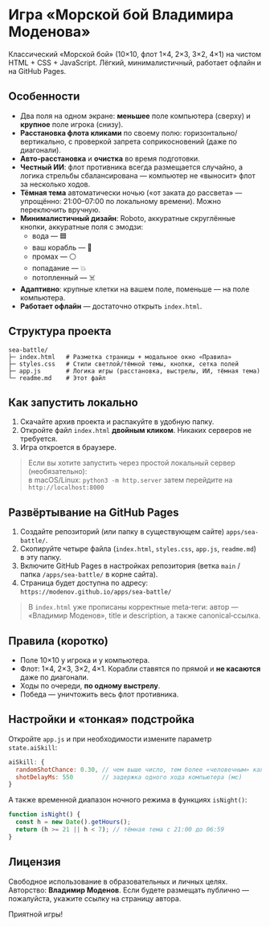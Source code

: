 # Игра «Морской бой Владимира Моденова»

Классический «Морской бой» (10×10, флот 1×4, 2×3, 3×2, 4×1) на чистом HTML + CSS + JavaScript. Лёгкий, минималистичный, работает офлайн и на GitHub Pages.

## Особенности

- Два поля на одном экране: **меньшее** поле компьютера (сверху) и **крупное** поле игрока (снизу).
- **Расстановка флота кликами** по своему полю: горизонтально/вертикально, с проверкой запрета соприкосновений (даже по диагонали).
- **Авто‑расстановка** и **очистка** во время подготовки.
- **Честный ИИ**: флот противника всегда размещается случайно, а логика стрельбы сбалансирована — компьютер не «выносит» флот за несколько ходов.
- **Тёмная тема** автоматически ночью («от заката до рассвета» — упрощённо: 21:00–07:00 по локальному времени). Можно переключить вручную.
- **Минималистичный дизайн**: Roboto, аккуратные скруглённые кнопки, аккуратные поля с эмодзи:
  - вода — 🟦
  - ваш корабль — 🚢
  - промах — ⚪
  - попадание — 💥
  - потопленный — ☠️
- **Адаптивно**: крупные клетки на вашем поле, поменьше — на поле компьютера.
- **Работает офлайн** — достаточно открыть `index.html`.

## Структура проекта

```
sea-battle/
├─ index.html   # Разметка страницы + модальное окно «Правила»
├─ styles.css   # Стили светлой/тёмной темы, кнопки, сетка полей
├─ app.js       # Логика игры (расстановка, выстрелы, ИИ, тёмная тема)
└─ readme.md    # Этот файл
```

## Как запустить локально

1. Скачайте архив проекта и распакуйте в удобную папку.
2. Откройте файл `index.html` **двойным кликом**. Никаких серверов не требуется.
3. Игра откроется в браузере.

> Если вы хотите запустить через простой локальный сервер (необязательно):  
> в macOS/Linux: `python3 -m http.server` затем перейдите на `http://localhost:8000`

## Развёртывание на GitHub Pages

1. Создайте репозиторий (или папку в существующем сайте) `apps/sea-battle/`.
2. Скопируйте четыре файла (`index.html`, `styles.css`, `app.js`, `readme.md`) в эту папку.
3. Включите GitHub Pages в настройках репозитория (ветка `main` / папка `/apps/sea-battle/` в корне сайта).
4. Страница будет доступна по адресу: `https://modenov.github.io/apps/sea-battle/`

> В `index.html` уже прописаны корректные meta‑теги: автор — «Владимир Моденов», title и description, а также canonical‑ссылка.

## Правила (коротко)

- Поле 10×10 у игрока и у компьютера.  
- Флот: 1×4, 2×3, 3×2, 4×1. Корабли ставятся по прямой и **не касаются** даже по диагонали.  
- Ходы по очереди, **по одному выстрелу**.  
- Победа — уничтожить весь флот противника.

## Настройки и «тонкая» подстройка

Откройте `app.js` и при необходимости измените параметр `state.aiSkill`:

```js
aiSkill: {
  randomShotChance: 0.30, // чем выше число, тем более «человечным» кажется ИИ
  shotDelayMs: 550        // задержка одного хода компьютера (мс)
}
```

А также временной диапазон ночного режима в функциях `isNight()`:

```js
function isNight() {
  const h = new Date().getHours();
  return (h >= 21 || h < 7); // тёмная тема с 21:00 до 06:59
}
```

## Лицензия

Свободное использование в образовательных и личных целях. Авторство: **Владимир Моденов**. Если будете размещать публично — пожалуйста, укажите ссылку на страницу автора.

Приятной игры!
